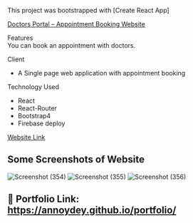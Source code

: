 This project was bootstrapped with [Create React App]

[Doctors Portal – Appointment Booking Website](https://github.com/annoydey/Dentist-Website---Client)  

Features   
You can book an appointment with doctors.

Client 
*	A Single page web application with appointment booking

Technology Used    
* React
* React-Router
* Bootstrap4 
* Firebase deploy

[Website Link](https://volunteer-network-s1.web.app/)
## Some Screenshots of Website
![Screenshot (354)](https://user-images.githubusercontent.com/43465122/219267294-e37639df-c44f-4cfb-9180-8512e15c3fc3.png)
![Screenshot (355)](https://user-images.githubusercontent.com/43465122/219267300-77590735-c1fa-4774-b14a-aa150b2f3cb8.png)
![Screenshot (356)](https://user-images.githubusercontent.com/43465122/219267309-e6ef1725-ee7f-4759-b425-27f511d392f2.png)

## 🔗 Portfolio Link: https://annoydey.github.io/portfolio/
